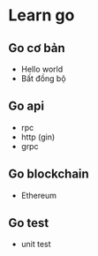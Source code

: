 # Learn go

## Go cơ bản

- Hello world
- Bất đồng bộ

## Go api

- rpc
- http (gin)
- grpc

## Go blockchain

- Ethereum

## Go test

- unit test
